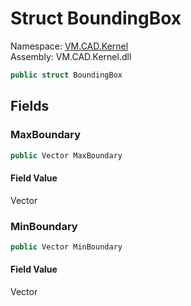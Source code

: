 # Struct BoundingBox

Namespace: [VM.CAD.Kernel](VM.CAD.Kernel.md)  
Assembly: VM.CAD.Kernel.dll  

```csharp
public struct BoundingBox
```

## Fields

### MaxBoundary

```csharp
public Vector MaxBoundary
```

#### Field Value

 Vector

### MinBoundary

```csharp
public Vector MinBoundary
```

#### Field Value

 Vector


